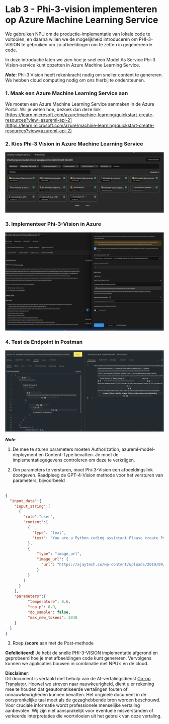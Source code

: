 <!--
CO_OP_TRANSLATOR_METADATA:
{
  "original_hash": "20cb4e6ac1686248e8be913ccf6c2bc2",
  "translation_date": "2025-05-09T19:29:07+00:00",
  "source_file": "md/02.Application/02.Code/Phi3/VSCodeExt/HOL/AIPC/03.DeployPhi3VisionOnAzure.md",
  "language_code": "nl"
}
-->
# **Lab 3 - Phi-3-vision implementeren op Azure Machine Learning Service**

We gebruiken NPU om de productie-implementatie van lokale code te voltooien, en daarna willen we de mogelijkheid introduceren om PHI-3-VISION te gebruiken om zo afbeeldingen om te zetten in gegenereerde code.

In deze introductie laten we zien hoe je snel een Model As Service Phi-3 Vision-service kunt opzetten in Azure Machine Learning Service.

***Note***: Phi-3 Vision heeft rekenkracht nodig om sneller content te genereren. We hebben cloud computing nodig om ons hierbij te ondersteunen.

### **1. Maak een Azure Machine Learning Service aan**

We moeten een Azure Machine Learning Service aanmaken in de Azure Portal. Wil je weten hoe, bezoek dan deze link [https://learn.microsoft.com/azure/machine-learning/quickstart-create-resources?view=azureml-api-2](https://learn.microsoft.com/azure/machine-learning/quickstart-create-resources?view=azureml-api-2)

### **2. Kies Phi-3 Vision in Azure Machine Learning Service**

![Catalog](../../../../../../../../../translated_images/vison_catalog.e04e9e5f2b6ff115fff30e793e54e617da07251c7b192e1a68e6b050917f45aa.nl.png)

### **3. Implementeer Phi-3-Vision in Azure**

![Deploy](../../../../../../../../../translated_images/vision_deploy.c0582d08b5d49675c643f3bedc04ae106957304f3cd4702406fa08bea80ba213.nl.png)

### **4. Test de Endpoint in Postman**

![Test](../../../../../../../../../translated_images/vision_test.fb4ff33607077153c7b5dcf37648dc5a9cb550824aeba89963e6b270314fc554.nl.png)

***Note***

1. De mee te sturen parameters moeten Authorization, azureml-model-deployment en Content-Type bevatten. Je moet de implementatiegegevens controleren om deze te verkrijgen.

2. Om parameters te versturen, moet Phi-3-Vision een afbeeldingslink doorgeven. Raadpleeg de GPT-4-Vision methode voor het versturen van parameters, bijvoorbeeld

```json

{
  "input_data":{
    "input_string":[
      {
        "role":"user",
        "content":[ 
          {
            "type": "text",
            "text": "You are a Python coding assistant.Please create Python code for image "
          },
          {
              "type": "image_url",
              "image_url": {
                "url": "https://ajaytech.co/wp-content/uploads/2019/09/index.png"
              }
          }
        ]
      }
    ],
    "parameters":{
          "temperature": 0.6,
          "top_p": 0.9,
          "do_sample": false,
          "max_new_tokens": 2048
    }
  }
}

```

3. Roep **/score** aan met de Post-methode

**Gefeliciteerd**! Je hebt de snelle PHI-3-VISION implementatie afgerond en geprobeerd hoe je met afbeeldingen code kunt genereren. Vervolgens kunnen we applicaties bouwen in combinatie met NPU’s en de cloud.

**Disclaimer**:  
Dit document is vertaald met behulp van de AI-vertalingsdienst [Co-op Translator](https://github.com/Azure/co-op-translator). Hoewel we streven naar nauwkeurigheid, dient u er rekening mee te houden dat geautomatiseerde vertalingen fouten of onnauwkeurigheden kunnen bevatten. Het originele document in de oorspronkelijke taal moet als de gezaghebbende bron worden beschouwd. Voor cruciale informatie wordt professionele menselijke vertaling aanbevolen. Wij zijn niet aansprakelijk voor eventuele misverstanden of verkeerde interpretaties die voortvloeien uit het gebruik van deze vertaling.